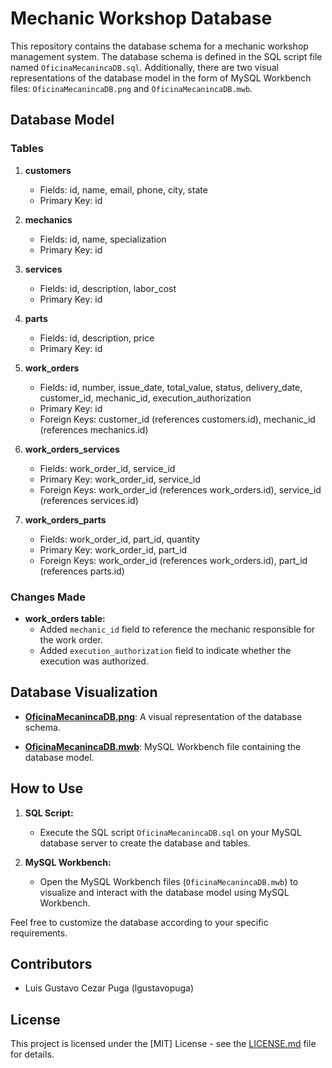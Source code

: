 # Mechanic Workshop Database

This repository contains the database schema for a mechanic workshop management system. The database schema is defined in the SQL script file named `OficinaMecanincaDB.sql`. Additionally, there are two visual representations of the database model in the form of MySQL Workbench files: `OficinaMecanincaDB.png` and `OficinaMecanincaDB.mwb`.

## Database Model

### Tables

1. **customers**
   - Fields: id, name, email, phone, city, state
   - Primary Key: id

2. **mechanics**
   - Fields: id, name, specialization
   - Primary Key: id

3. **services**
   - Fields: id, description, labor_cost
   - Primary Key: id

4. **parts**
   - Fields: id, description, price
   - Primary Key: id

5. **work_orders**
   - Fields: id, number, issue_date, total_value, status, delivery_date, customer_id, mechanic_id, execution_authorization
   - Primary Key: id
   - Foreign Keys: customer_id (references customers.id), mechanic_id (references mechanics.id)

6. **work_orders_services**
   - Fields: work_order_id, service_id
   - Primary Key: work_order_id, service_id
   - Foreign Keys: work_order_id (references work_orders.id), service_id (references services.id)

7. **work_orders_parts**
   - Fields: work_order_id, part_id, quantity
   - Primary Key: work_order_id, part_id
   - Foreign Keys: work_order_id (references work_orders.id), part_id (references parts.id)

### Changes Made
- **work_orders table:**
  - Added `mechanic_id` field to reference the mechanic responsible for the work order.
  - Added `execution_authorization` field to indicate whether the execution was authorized.

## Database Visualization

- [**OficinaMecanincaDB.png**](OficinaMecanincaDB.png): A visual representation of the database schema.

- [**OficinaMecanincaDB.mwb**](OficinaMecanincaDB.mwb): MySQL Workbench file containing the database model.

## How to Use

1. **SQL Script:**
   - Execute the SQL script `OficinaMecanincaDB.sql` on your MySQL database server to create the database and tables.

2. **MySQL Workbench:**
   - Open the MySQL Workbench files (`OficinaMecanincaDB.mwb`) to visualize and interact with the database model using MySQL Workbench.

Feel free to customize the database according to your specific requirements.

## Contributors

- Luis Gustavo Cezar Puga (lgustavopuga)

## License

This project is licensed under the [MIT] License - see the [LICENSE.md](LICENSE.md) file for details.
